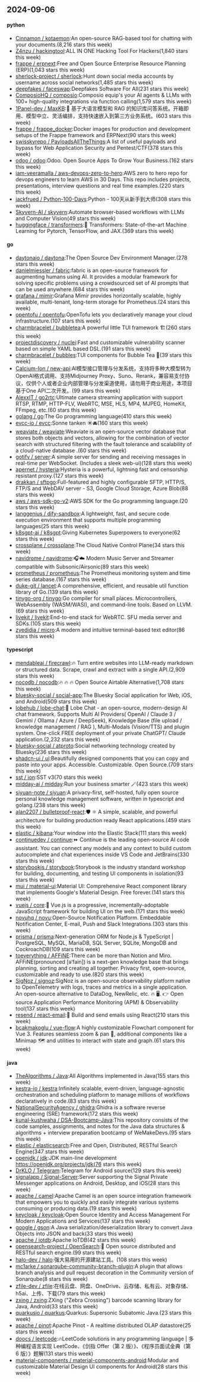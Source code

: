 ## 2024-09-06

#### python
* [Cinnamon / kotaemon](https://github.com/Cinnamon/kotaemon):An open-source RAG-based tool for chatting with your documents.(8,216 stars this week)
* [Z4nzu / hackingtool](https://github.com/Z4nzu/hackingtool):ALL IN ONE Hacking Tool For Hackers(1,840 stars this week)
* [frappe / erpnext](https://github.com/frappe/erpnext):Free and Open Source Enterprise Resource Planning (ERP)(1,043 stars this week)
* [sherlock-project / sherlock](https://github.com/sherlock-project/sherlock):Hunt down social media accounts by username across social networks(1,485 stars this week)
* [deepfakes / faceswap](https://github.com/deepfakes/faceswap):Deepfakes Software For All(231 stars this week)
* [ComposioHQ / composio](https://github.com/ComposioHQ/composio):Composio equip's your AI agents & LLMs with 100+ high-quality integrations via function calling(1,579 stars this week)
* [1Panel-dev / MaxKB](https://github.com/1Panel-dev/MaxKB):🚀 基于大语言模型和 RAG 的知识库问答系统。开箱即用、模型中立、灵活编排，支持快速嵌入到第三方业务系统。(603 stars this week)
* [frappe / frappe_docker](https://github.com/frappe/frappe_docker):Docker images for production and development setups of the Frappe framework and ERPNext(90 stars this week)
* [swisskyrepo / PayloadsAllTheThings](https://github.com/swisskyrepo/PayloadsAllTheThings):A list of useful payloads and bypass for Web Application Security and Pentest/CTF(378 stars this week)
* [odoo / odoo](https://github.com/odoo/odoo):Odoo. Open Source Apps To Grow Your Business.(162 stars this week)
* [iam-veeramalla / aws-devops-zero-to-hero](https://github.com/iam-veeramalla/aws-devops-zero-to-hero):AWS zero to hero repo for devops engineers to learn AWS in 30 Days. This repo includes projects, presentations, interview questions and real time examples.(220 stars this week)
* [jackfrued / Python-100-Days](https://github.com/jackfrued/Python-100-Days):Python - 100天从新手到大师(308 stars this week)
* [Skyvern-AI / skyvern](https://github.com/Skyvern-AI/skyvern):Automate browser-based workflows with LLMs and Computer Vision(49 stars this week)
* [huggingface / transformers](https://github.com/huggingface/transformers):🤗 Transformers: State-of-the-art Machine Learning for Pytorch, TensorFlow, and JAX.(369 stars this week)

#### go
* [daytonaio / daytona](https://github.com/daytonaio/daytona):The Open Source Dev Environment Manager.(278 stars this week)
* [danielmiessler / fabric](https://github.com/danielmiessler/fabric):fabric is an open-source framework for augmenting humans using AI. It provides a modular framework for solving specific problems using a crowdsourced set of AI prompts that can be used anywhere.(684 stars this week)
* [grafana / mimir](https://github.com/grafana/mimir):Grafana Mimir provides horizontally scalable, highly available, multi-tenant, long-term storage for Prometheus.(24 stars this week)
* [opentofu / opentofu](https://github.com/opentofu/opentofu):OpenTofu lets you declaratively manage your cloud infrastructure.(107 stars this week)
* [charmbracelet / bubbletea](https://github.com/charmbracelet/bubbletea):A powerful little TUI framework 🏗(260 stars this week)
* [projectdiscovery / nuclei](https://github.com/projectdiscovery/nuclei):Fast and customizable vulnerability scanner based on simple YAML based DSL.(191 stars this week)
* [charmbracelet / bubbles](https://github.com/charmbracelet/bubbles):TUI components for Bubble Tea 🫧(39 stars this week)
* [Calcium-Ion / new-api](https://github.com/Calcium-Ion/new-api):AI模型接口管理与分发系统，支持将多种大模型转为OpenAI格式调用、支持Midjourney Proxy、Suno、Rerank，兼容易支付协议，仅供个人或者企业内部管理与分发渠道使用，请勿用于商业用途，本项目基于One API二次开发。(99 stars this week)
* [AlexxIT / go2rtc](https://github.com/AlexxIT/go2rtc):Ultimate camera streaming application with support RTSP, RTMP, HTTP-FLV, WebRTC, MSE, HLS, MP4, MJPEG, HomeKit, FFmpeg, etc.(60 stars this week)
* [golang / go](https://github.com/golang/go):The Go programming language(410 stars this week)
* [evcc-io / evcc](https://github.com/evcc-io/evcc):Sonne tanken ☀️🚘(160 stars this week)
* [weaviate / weaviate](https://github.com/weaviate/weaviate):Weaviate is an open-source vector database that stores both objects and vectors, allowing for the combination of vector search with structured filtering with the fault tolerance and scalability of a cloud-native database .(60 stars this week)
* [gotify / server](https://github.com/gotify/server):A simple server for sending and receiving messages in real-time per WebSocket. (Includes a sleek web-ui)(128 stars this week)
* [apernet / hysteria](https://github.com/apernet/hysteria):Hysteria is a powerful, lightning fast and censorship resistant proxy.(127 stars this week)
* [drakkan / sftpgo](https://github.com/drakkan/sftpgo):Full-featured and highly configurable SFTP, HTTP/S, FTP/S and WebDAV server - S3, Google Cloud Storage, Azure Blob(88 stars this week)
* [aws / aws-sdk-go-v2](https://github.com/aws/aws-sdk-go-v2):AWS SDK for the Go programming language.(20 stars this week)
* [langgenius / dify-sandbox](https://github.com/langgenius/dify-sandbox):A lightweight, fast, and secure code execution environment that supports multiple programming languages(25 stars this week)
* [k8sgpt-ai / k8sgpt](https://github.com/k8sgpt-ai/k8sgpt):Giving Kubernetes Superpowers to everyone(62 stars this week)
* [crossplane / crossplane](https://github.com/crossplane/crossplane):The Cloud Native Control Plane(34 stars this week)
* [navidrome / navidrome](https://github.com/navidrome/navidrome):🎧☁️ Modern Music Server and Streamer compatible with Subsonic/Airsonic(89 stars this week)
* [prometheus / prometheus](https://github.com/prometheus/prometheus):The Prometheus monitoring system and time series database.(167 stars this week)
* [duke-git / lancet](https://github.com/duke-git/lancet):A comprehensive, efficient, and reusable util function library of Go.(139 stars this week)
* [tinygo-org / tinygo](https://github.com/tinygo-org/tinygo):Go compiler for small places. Microcontrollers, WebAssembly (WASM/WASI), and command-line tools. Based on LLVM.(69 stars this week)
* [livekit / livekit](https://github.com/livekit/livekit):End-to-end stack for WebRTC. SFU media server and SDKs.(105 stars this week)
* [zyedidia / micro](https://github.com/zyedidia/micro):A modern and intuitive terminal-based text editor(86 stars this week)

#### typescript
* [mendableai / firecrawl](https://github.com/mendableai/firecrawl):🔥 Turn entire websites into LLM-ready markdown or structured data. Scrape, crawl and extract with a single API.(2,909 stars this week)
* [nocodb / nocodb](https://github.com/nocodb/nocodb):🔥 🔥 🔥 Open Source Airtable Alternative(1,708 stars this week)
* [bluesky-social / social-app](https://github.com/bluesky-social/social-app):The Bluesky Social application for Web, iOS, and Android(509 stars this week)
* [lobehub / lobe-chat](https://github.com/lobehub/lobe-chat):🤯 Lobe Chat - an open-source, modern-design AI chat framework. Supports Multi AI Providers( OpenAI / Claude 3 / Gemini / Ollama / Azure / DeepSeek), Knowledge Base (file upload / knowledge management / RAG ), Multi-Modals (Vision/TTS) and plugin system. One-click FREE deployment of your private ChatGPT/ Claude application.(2,232 stars this week)
* [bluesky-social / atproto](https://github.com/bluesky-social/atproto):Social networking technology created by Bluesky(236 stars this week)
* [shadcn-ui / ui](https://github.com/shadcn-ui/ui):Beautifully designed components that you can copy and paste into your apps. Accessible. Customizable. Open Source.(709 stars this week)
* [sst / ion](https://github.com/sst/ion):SST v3(70 stars this week)
* [midday-ai / midday](https://github.com/midday-ai/midday):Run your business smarter 🪄(423 stars this week)
* [siyuan-note / siyuan](https://github.com/siyuan-note/siyuan):A privacy-first, self-hosted, fully open source personal knowledge management software, written in typescript and golang.(238 stars this week)
* [alan2207 / bulletproof-react](https://github.com/alan2207/bulletproof-react):🛡️ ⚛️ A simple, scalable, and powerful architecture for building production ready React applications.(459 stars this week)
* [elastic / kibana](https://github.com/elastic/kibana):Your window into the Elastic Stack(111 stars this week)
* [continuedev / continue](https://github.com/continuedev/continue):⏩ Continue is the leading open-source AI code assistant. You can connect any models and any context to build custom autocomplete and chat experiences inside VS Code and JetBrains(330 stars this week)
* [storybookjs / storybook](https://github.com/storybookjs/storybook):Storybook is the industry standard workshop for building, documenting, and testing UI components in isolation(93 stars this week)
* [mui / material-ui](https://github.com/mui/material-ui):Material UI: Comprehensive React component library that implements Google's Material Design. Free forever.(141 stars this week)
* [vuejs / core](https://github.com/vuejs/core):🖖 Vue.js is a progressive, incrementally-adoptable JavaScript framework for building UI on the web.(171 stars this week)
* [novuhq / novu](https://github.com/novuhq/novu):Open-Source Notification Platform. Embeddable Notification Center, E-mail, Push and Slack Integrations.(303 stars this week)
* [prisma / prisma](https://github.com/prisma/prisma):Next-generation ORM for Node.js & TypeScript | PostgreSQL, MySQL, MariaDB, SQL Server, SQLite, MongoDB and CockroachDB(109 stars this week)
* [toeverything / AFFiNE](https://github.com/toeverything/AFFiNE):There can be more than Notion and Miro. AFFiNE(pronounced [ə‘fain]) is a next-gen knowledge base that brings planning, sorting and creating all together. Privacy first, open-source, customizable and ready to use.(820 stars this week)
* [SigNoz / signoz](https://github.com/SigNoz/signoz):SigNoz is an open-source observability platform native to OpenTelemetry with logs, traces and metrics in a single application. An open-source alternative to DataDog, NewRelic, etc. 🔥 🖥. 👉 Open source Application Performance Monitoring (APM) & Observability tool(137 stars this week)
* [resend / react-email](https://github.com/resend/react-email):💌 Build and send emails using React(210 stars this week)
* [bcakmakoglu / vue-flow](https://github.com/bcakmakoglu/vue-flow):A highly customizable Flowchart component for Vue 3. Features seamless zoom & pan 🔎, additional components like a Minimap 🗺 and utilities to interact with state and graph.(61 stars this week)

#### java
* [TheAlgorithms / Java](https://github.com/TheAlgorithms/Java):All Algorithms implemented in Java(155 stars this week)
* [kestra-io / kestra](https://github.com/kestra-io/kestra):Infinitely scalable, event-driven, language-agnostic orchestration and scheduling platform to manage millions of workflows declaratively in code.(83 stars this week)
* [NationalSecurityAgency / ghidra](https://github.com/NationalSecurityAgency/ghidra):Ghidra is a software reverse engineering (SRE) framework(172 stars this week)
* [kunal-kushwaha / DSA-Bootcamp-Java](https://github.com/kunal-kushwaha/DSA-Bootcamp-Java):This repository consists of the code samples, assignments, and notes for the Java data structures & algorithms + interview preparation bootcamp of WeMakeDevs.(95 stars this week)
* [elastic / elasticsearch](https://github.com/elastic/elasticsearch):Free and Open, Distributed, RESTful Search Engine(347 stars this week)
* [openjdk / jdk](https://github.com/openjdk/jdk):JDK main-line development https://openjdk.org/projects/jdk(76 stars this week)
* [DrKLO / Telegram](https://github.com/DrKLO/Telegram):Telegram for Android source(129 stars this week)
* [signalapp / Signal-Server](https://github.com/signalapp/Signal-Server):Server supporting the Signal Private Messenger applications on Android, Desktop, and iOS(28 stars this week)
* [apache / camel](https://github.com/apache/camel):Apache Camel is an open source integration framework that empowers you to quickly and easily integrate various systems consuming or producing data.(19 stars this week)
* [keycloak / keycloak](https://github.com/keycloak/keycloak):Open Source Identity and Access Management For Modern Applications and Services(137 stars this week)
* [google / gson](https://github.com/google/gson):A Java serialization/deserialization library to convert Java Objects into JSON and back(33 stars this week)
* [apache / iotdb](https://github.com/apache/iotdb):Apache IoTDB(42 stars this week)
* [opensearch-project / OpenSearch](https://github.com/opensearch-project/OpenSearch):🔎 Open source distributed and RESTful search engine.(99 stars this week)
* [halo-dev / halo](https://github.com/halo-dev/halo):强大易用的开源建站工具。(108 stars this week)
* [mc1arke / sonarqube-community-branch-plugin](https://github.com/mc1arke/sonarqube-community-branch-plugin):A plugin that allows branch analysis and pull request decoration in the Community version of Sonarqube(8 stars this week)
* [zfile-dev / zfile](https://github.com/zfile-dev/zfile):在线云盘、网盘、OneDrive、云存储、私有云、对象存储、h5ai、上传、下载(79 stars this week)
* [zxing / zxing](https://github.com/zxing/zxing):ZXing ("Zebra Crossing") barcode scanning library for Java, Android(33 stars this week)
* [quarkusio / quarkus](https://github.com/quarkusio/quarkus):Quarkus: Supersonic Subatomic Java.(23 stars this week)
* [apache / pinot](https://github.com/apache/pinot):Apache Pinot - A realtime distributed OLAP datastore(25 stars this week)
* [doocs / leetcode](https://github.com/doocs/leetcode):🔥LeetCode solutions in any programming language | 多种编程语言实现 LeetCode、《剑指 Offer（第 2 版）》、《程序员面试金典（第 6 版）》题解(131 stars this week)
* [material-components / material-components-android](https://github.com/material-components/material-components-android):Modular and customizable Material Design UI components for Android(28 stars this week)
